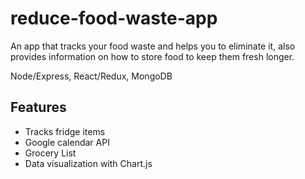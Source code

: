 # reduce-food-waste-app
An app that tracks your food waste and helps you to eliminate it, also provides information on how to store food to keep them fresh longer.

Node/Express, React/Redux, MongoDB

## Features
- Tracks fridge items
- Google calendar API
- Grocery List
- Data visualization with Chart.js


